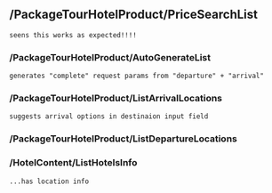 
## /PackageTourHotelProduct/PriceSearchList

    seens this works as expected!!!!

### /PackageTourHotelProduct/AutoGenerateList

    generates "complete" request params from "departure" + "arrival"

### /PackageTourHotelProduct/ListArrivalLocations

    suggests arrival options in destinaion input field

### /PackageTourHotelProduct/ListDepartureLocations

### /HotelContent/ListHotelsInfo

    ...has location info